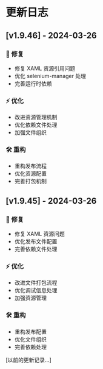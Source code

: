 # 更新日志

## [v1.9.46] - 2024-03-26

### 🔧 修复
- 修复 XAML 资源引用问题
- 优化 selenium-manager 处理
- 完善运行时依赖

### ⚡️ 优化
- 改进资源管理机制
- 优化依赖文件处理
- 加强文件组织

### 🛠️ 重构
- 重构发布流程
- 优化资源配置
- 完善打包机制

## [v1.9.45] - 2024-03-26

### 🔧 修复
- 修复 XAML 资源问题
- 优化发布文件配置
- 完善依赖文件处理

### ⚡️ 优化
- 改进文件打包流程
- 优化调试信息处理
- 加强资源管理

### 🛠️ 重构
- 重构发布配置
- 优化文件组织
- 完善依赖处理

[以前的更新记录...]
  